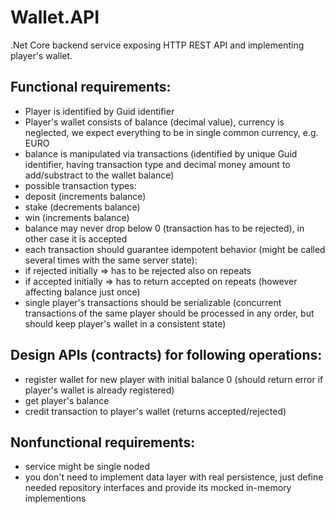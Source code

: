 # Wallet.API

.Net Core backend service exposing HTTP REST API and implementing player's wallet.

## Functional requirements:
- Player is identified by Guid identifier
- Player's wallet consists of balance (decimal value), currency is neglected, we expect everything to be in single common currency, e.g. EURO
- balance is manipulated via transactions (identified by unique Guid identifier, having transaction type and decimal money amount to add/substract to the wallet balance)
- possible transaction types:
- deposit (increments balance)
- stake (decrements balance)
- win (increments balance)
- balance may never drop below 0 (transaction has to be rejected), in other case it is accepted
- each transaction should guarantee idempotent behavior (might be called several times with the same server state):
- if rejected initially => has to be rejected also on repeats
- if accepted initially => has to return accepted on repeats (however affecting balance just once)
- single player's transactions should be serializable (concurrent transactions of the same player should be processed in any order, but should keep player's wallet in a consistent state)

## Design APIs (contracts) for following operations:
- register wallet for new player with initial balance 0 (should return error if player's wallet is already registered)
- get player's balance
- credit transaction to player's wallet (returns accepted/rejected)

## Nonfunctional requirements:
- service might be single noded
- you don't need to implement data layer with real persistence, just define needed repository interfaces and provide its mocked in-memory implementions
